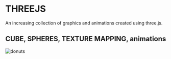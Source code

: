 # THREEJS
An increasing collection of graphics and animations created using three.js.

## CUBE, SPHERES, TEXTURE MAPPING, animations


 
 
![donuts](https://github.com/mathcodes/THREEJS/blob/main/2DONUTS%20(4).gif)
